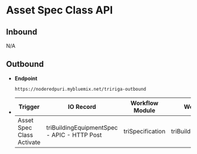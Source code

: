 # Asset Spec Class API


## Inbound

N/A

## Outbound

- **Endpoint**
  ```
  https://noderedpuri.mybluemix.net/tririga-outbound
  ```
  
- Trigger | IO Record | Workflow Module | Workflow Name 
  ---|---|---|---
  Asset Spec Class Activate | triBuildingEquipmentSpec - APIC - HTTP Post | triSpecification | triBuildingEquipmentSpec 
  
